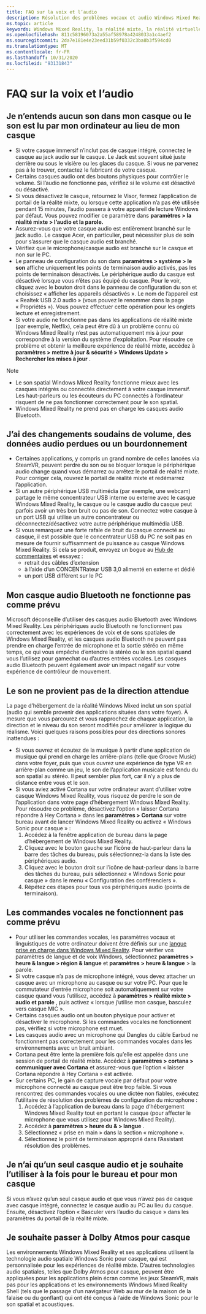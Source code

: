 ```yaml
---
title: FAQ sur la voix et l’audio
description: Résolution des problèmes vocaux et audio Windows Mixed Reality qui va au-delà de notre documentation de support technique standard.
ms.topic: article
keywords: Windows Mixed Reality, la réalité mixte, la réalité virtuelle, VR, MR, dépannage, erreurs, aide, support, problèmes audio, problèmes vocaux
ms.openlocfilehash: 811c58196073a2a55af58978a4248033a1c4aef2
ms.sourcegitcommit: 2da7e181e4e23eed31b59f0332c3ba8b3f594cd0
ms.translationtype: MT
ms.contentlocale: fr-FR
ms.lasthandoff: 10/31/2020
ms.locfileid: "93131843"
---
```

# <a name="speech-and-audio-faqs"></a>FAQ sur la voix et l’audio

## <a name="i-cant-hear-any-sound-in-my-headset-or-sound-is-playing-through-my-computer-instead-of-my-headset"></a>Je n’entends aucun son dans mon casque ou le son est lu par mon ordinateur au lieu de mon casque

* Si votre casque immersif n’inclut pas de casque intégré, connectez le casque au jack audio sur le casque. Le Jack est souvent situé juste derrière ou sous le visière ou les glaces du casque. Si vous ne parvenez pas à le trouver, contactez le fabricant de votre casque.
* Certains casques audio ont des boutons physiques pour contrôler le volume. Si l’audio ne fonctionne pas, vérifiez si le volume est désactivé ou désactivé.
* Si vous désactivez le casque, retournez le Visor, fermez l’application de portail de la réalité mixte, ou lorsque cette application n’a pas été utilisée pendant 15 minutes, l’audio passera à votre appareil de lecture Windows par défaut. Vous pouvez modifier ce paramètre dans **paramètres > la réalité mixte > l’audio et la parole.**
* Assurez-vous que votre casque audio est entièrement branché sur le jack audio. Le casque Acer, en particulier, peut nécessiter plus de soin pour s’assurer que le casque audio est branché.
* Vérifiez que le microphone/casque audio est branché sur le casque et non sur le PC.
* Le panneau de configuration du son dans **paramètres > système > le son** affiche uniquement les points de terminaison audio activés, pas les points de terminaison désactivés. Le périphérique audio du casque est désactivé lorsque vous n’êtes pas équipé du casque. Pour le voir, cliquez avec le bouton droit dans le panneau de configuration du son et choisissez « afficher les appareils désactivés ». Le nom de l’appareil est « Realtek USB 2.0 audio » (vous pouvez le renommer dans la page « Propriétés »). Vous pouvez effectuer cette opération pour les onglets lecture et enregistrement.
* Si votre audio ne fonctionne pas dans les applications de réalité mixte (par exemple, Netflix), cela peut être dû à un problème connu où Windows Mixed Reality n’est pas automatiquement mis à jour pour correspondre à la version du système d’exploitation. Pour résoudre ce problème et obtenir la meilleure expérience de réalité mixte, accédez à **paramètres > mettre à jour & sécurité > Windows Update > Rechercher les mises à jour** .

> [!NOTE]
> * Le son spatial Windows Mixed Reality fonctionne mieux avec les casques intégrés ou connectés directement à votre casque immersif. Les haut-parleurs ou les écouteurs du PC connectés à l’ordinateur risquent de ne pas fonctionner correctement pour le son spatial.
> * Windows Mixed Reality ne prend pas en charge les casques audio Bluetooth.

## <a name="im-experiencing-sudden-volume-changes-lost-audio-or-buzzing"></a>J’ai des changements soudains de volume, des données audio perdues ou un bourdonnement

* Certaines applications, y compris un grand nombre de celles lancées via SteamVR, peuvent perdre du son ou se bloquer lorsque le périphérique audio change quand vous démarrez ou arrêtez le portail de réalité mixte. Pour corriger cela, rouvrez le portail de réalité mixte et redémarrez l’application.
* Si un autre périphérique USB multimédia (par exemple, une webcam) partage le même concentrateur USB interne ou externe avec le casque Windows Mixed Reality, le casque ou le casque audio du casque peut parfois avoir un très bon bruit ou pas de son. Connectez votre casque à un port USB qui utilise un autre concentrateur ou déconnectez/désactivez votre autre périphérique multimédia USB.
* Si vous remarquez une forte rafale de bruit du casque connecté au casque, il est possible que le concentrateur USB du PC ne soit pas en mesure de fournir suffisamment de puissance au casque Windows Mixed Reality. Si cela se produit, envoyez un bogue au [Hub de commentaires](https://docs.microsoft.com/hololens/hololens-feedback) et essayez :
    * retrait des câbles d’extension
    * à l’aide d’un CONCENTRateur USB 3,0 alimenté en externe et dédié
    * un port USB différent sur le PC

## <a name="my-bluetooth-audio-headset-isnt-working-as-expected"></a>Mon casque audio Bluetooth ne fonctionne pas comme prévu

Microsoft déconseille d’utiliser des casques audio Bluetooth avec Windows Mixed Reality. Les périphériques audio Bluetooth ne fonctionnent pas correctement avec les expériences de voix et de sons spatiales de Windows Mixed Reality, et les casques audio Bluetooth ne peuvent pas prendre en charge l’entrée de microphone et la sortie stéréo en même temps, ce qui vous empêche d’entendre la stéréo ou le son spatial quand vous l’utilisez pour gamechat ou d’autres entrées vocales. Les casques audio Bluetooth peuvent également avoir un impact négatif sur votre expérience de contrôleur de mouvement.

## <a name="sound-isnt-coming-from-expected-directions"></a>Le son ne provient pas de la direction attendue

La page d’hébergement de la réalité Windows Mixed inclut un son spatial (audio qui semble provenir des applications situées dans votre foyer). À mesure que vous parcourez et vous rapprochez de chaque application, la direction et le niveau du son seront modifiés pour améliorer la logique du réalisme. Voici quelques raisons possibles pour des directions sonores inattendues :

* Si vous ouvrez et écoutez de la musique à partir d’une application de musique qui prend en charge les arrière-plans (telle que Groove Music) dans votre foyer, puis que vous ouvrez une expérience de type VR en arrière-plan comme un jeu, le son de l’application musicale est fondu du son spatial au stéréo. Il peut sembler plus fort, car il n’y a plus de distance entre vous et le son.
* Si vous aviez activé Cortana sur votre ordinateur avant d’utiliser votre casque Windows Mixed Reality, vous risquez de perdre le son de l’application dans votre page d’hébergement Windows Mixed Reality. Pour résoudre ce problème, désactivez l’option « laisser Cortana répondre à Hey Cortana » dans les **paramètres > Cortana** sur votre bureau avant de lancer Windows Mixed Reality ou activez « Windows Sonic pour casque » :
    1. Accédez à la fenêtre application de bureau dans la page d’hébergement de Windows Mixed Reality.
    2. Cliquez avec le bouton gauche sur l’icône de haut-parleur dans la barre des tâches du bureau, puis sélectionnez-la dans la liste des périphériques audio.
    3. Cliquez avec le bouton droit sur l’icône de haut-parleur dans la barre des tâches du bureau, puis sélectionnez « Windows Sonic pour casque » dans le menu « Configuration des conférenciers ».
    4. Répétez ces étapes pour tous vos périphériques audio (points de terminaison).

## <a name="speech-commands-are-not-working-as-expected"></a>Les commandes vocales ne fonctionnent pas comme prévu

* Pour utiliser les commandes vocales, les paramètres vocaux et linguistiques de votre ordinateur doivent être définis sur une [langue prise en charge dans Windows Mixed Reality](https://support.microsoft.com/help/4039262/windows-10-mixed-reality-setup-faq#Languages). Pour vérifier vos paramètres de langue et de voix Windows, sélectionnez **paramètres > heure & langue > région & langue** et **paramètres > heure & langue** > la parole.
* Si votre casque n’a pas de microphone intégré, vous devez attacher un casque avec un microphone au casque ou sur votre PC. Pour que le commutateur d’entrée microphone soit automatiquement sur votre casque quand vous l’utilisez, accédez à **paramètres > réalité mixte > audio et parole** , puis activez « lorsque j’utilise mon casque, basculez vers casque MIC ».
* Certains casques audio ont un bouton physique pour activer et désactiver le microphone. Si les commandes vocales ne fonctionnent pas, vérifiez si votre microphone est muet.
* Les casques audio avec un microphone qui Dangles du câble Earbud ne fonctionnent pas correctement pour les commandes vocales dans les environnements avec un bruit ambiant.
* Cortana peut être lente la première fois qu’elle est appelée dans une session de portail de réalité mixte. Accédez à **paramètres > cortana > communiquer avec Cortana** et assurez-vous que l’option « laisser Cortana répondre à Hey Cortana » est activée.
* Sur certains PC, le gain de capture vocale par défaut pour votre microphone connecté au casque peut être trop faible. Si vous rencontrez des commandes vocales ou une dictée non fiables, exécutez l’utilitaire de résolution des problèmes de configuration du microphone :
    1. Accédez à l’application de bureau dans la page d’hébergement Windows Mixed Reality tout en portant le casque (pour affecter le microphone que vous utilisez pour Windows Mixed Reality).
    2. Accédez à **paramètres > heure du & > langue** .
    3. Sélectionnez « prise en main » dans la section « microphone ».
    4. Sélectionnez le point de terminaison approprié dans l’Assistant résolution des problèmes.

## <a name="i-only-have-one-audio-headset-and-i-want-to-use-it-for-both-desktop-and-my-headset"></a>Je n’ai qu’un seul casque audio et je souhaite l’utiliser à la fois pour le bureau et pour mon casque

Si vous n’avez qu’un seul casque audio et que vous n’avez pas de casque avec casque intégré, connectez le casque audio au PC au lieu du casque. Ensuite, désactivez l’option « Basculer vers l’audio du casque » dans les paramètres du portail de la réalité mixte.

## <a name="i-want-to-switch-to-dolby-atmos-for-headphones"></a>Je souhaite passer à Dolby Atmos pour casque

Les environnements Windows Mixed Reality et ses applications utilisent la technologie audio spatiale Windows Sonic pour casque, qui est personnalisée pour les expériences de réalité mixte. D’autres technologies audio spatiales, telles que Dolby Atmos pour casque, peuvent être appliquées pour les applications plein écran comme les jeux SteamVR, mais pas pour les applications et les environnements Windows Mixed Reality Shell (tels que le passage d’un navigateur Web au mur de la maison de la falaise ou du gonflant) qui ont été conçus à l’aide de Windows Sonic pour le son spatial et acoustiques.
